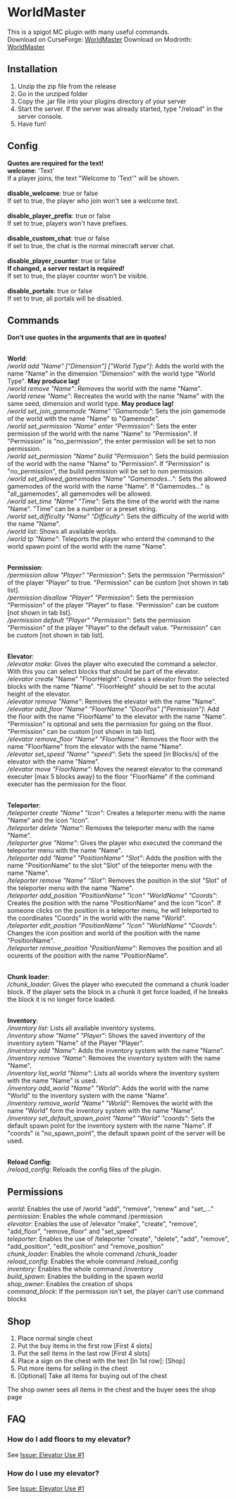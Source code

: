 # WorldMaster
This is a spigot MC plugin with many useful commands.<br>
Download on CurseForge: [WorldMaster](https://www.curseforge.com/minecraft/bukkit-plugins/worldmaster)
Download on Modrinth: [WorldMaster](https://modrinth.com/plugin/worldmaster)

## Installation
1) Unzip the zip file from the release
2) Go in the unziped folder
3) Copy the .jar file into your plugins directory of your server
4) Start the server. If the server was already started, type "/reload" in the server console.
5) Have fun!

## Config
**Quotes are required for the text!**<br>
**welcome**: 'Text'<br>
If a player joins, the text "Welcome to 'Text'" will be shown.<br><br>
**disable_welcome**: true or false<br>
If set to true, the player who join won't see a welcome text.<br><br>
**disable_player_prefix**: true or false<br>
If set to true, players won't have prefixes.<br><br>
**disable_custom_chat**: true or false<br>
If set to true, the chat is the normal minecraft server chat.<br><br>
**disable_player_counter**: true or false<br>
**If changed, a server restart is required!**<br>
If set to true, the player counter won't be visible.<br><br>
**disable_portals**: true or false<br>
If set to true, all portals will be disabled.<br>

## Commands
**Don't use quotes in the arguments that are in quotes!**<br><br>

**World**:<br>
*/world add "Name" ["Dimension"] ["World Type"]*: Adds the world with the name "Name" in the dimension "Dimension" with the world type "World Type". **May produce lag!**<br>
*/world remove "Name"*: Removes the world with the name "Name".<br>
*/world renew "Name"*: Recreates the world with the name "Name" with the same seed, dimension and world type.  **May produce lag!**<br>
*/world set_join_gamemode "Name" "Gamemode"*: Sets the join gamemode of the world with the name "Name" to "Gamemode".<br>
*/world set_permission "Name" enter "Permission"*: Sets the enter permission of the world with the name "Name" to "Permission". If "Permission" is "no_permission", the enter permission will be set to non permission.<br>
*/world set_permission "Name" build "Permission"*: Sets the build permission of the world with the name "Name" to "Permission". If "Permission" is "no_permission", the build permission will be set to non permission.<br>
*/world set_allowed_gamemodes "Name" "Gamemodes..."*: Sets the allowed gamemodes of the world with the name "Name". If "Gamemodes..." is "all_gamemodes", all gamemodes will be allowed.<br>
*/world set_time "Name" "Time"*: Sets the time of the world with the name "Name". "Time" can be a number or a preset string.<br>
*/world set_difficulty "Name" "Difficulty"*: Sets the difficulty of the world with the name "Name".<br>
*/world list*: Shows all available worlds.<br>
*/world tp "Name"*: Teleports the player who enterd the command to the world spawn point of the world with the name "Name".<br><br>

**Permission**:<br>
*/permission allow "Player" "Permission"*: Sets the permission "Permission" of the player "Player" to true. "Permission" can be custom [not shown in tab list].<br>
*/permission disallow "Player" "Permission"*: Sets the permission "Permission" of the player "Player" to flase. "Permission" can be custom [not shown in tab list].<br>
*/permission default "Player" "Permission"*: Sets the permission "Permission" of the player "Player" to the default value. "Permission" can be custom [not shown in tab list].<br><br>

**Elevator**:<br>
*/elevator make*: Gives the player who executed the command a selector. With this you can select blocks that should be part of the elevator.<br>
*/elevator create* "Name" "FloorHeight": Creates a elevator from the selected blocks with the name "Name". "FloorHeight" should be set to the acutal height of the elevator.<br>
*/elevator remove "Name"*: Removes the elevator with the name "Name".<br>
*/elevator add_floor "Name" "FloorName" "DoorPos" ["Permission"]*: Add the floor with the name "FloorName" to the elevator with the name "Name". "Permission" is optional and sets the permission for going on the floor. "Permission" can be custom [not shown in tab list].<br>
*/elevator remove_floor "Name" "FloorName"*: Removes the floor with the name "FloorName" from the elevator with the name "Name".<br>
*/elevator set_speed "Name" "speed"*: Sets the speed [in Blocks/s] of the elevator with the name "Name".<br>
*/elevator move "FloorName"*: Moves the nearest elevator to the command executer [max 5 blocks away] to the floor "FloorName" if the command executer has the permission for the floor.<br><br>

**Teleporter**:<br>
*/teleporter create "Name" "Icon"*: Creates a teleporter menu with the name "Name" and the icon "Icon".<br>
*/teleporter delete "Name"*: Removes the teleporter menu with the name "Name".<br>
*/teleporter give "Name"*: Gives the player who executed the command the teleporter menu with the name "Name".<br>
*/teleporter add "Name" "PositionName" "Slot"*: Adds the position with the name "PositionName" to the slot "Slot" of the teleporter menu with the name "Name".<br>
*/teleporter remove "Name" "Slot"*: Removes the position in the slot "Slot" of the teleporter menu with the name "Name".<br>
*/teleporter add_position "PositionName" "Icon" "WorldName" "Coords"*: Creates the position with the name "PositionName" and the icon "Icon". If someone clicks on the position in a teleporter menu, he will teleported to the coordinates "Coords" in the world with the name "World".<br>
*/teleporter edit_position "PositionName" "Icon" "WorldName" "Coords"*: Changes the icon position and world of the position with the name "PositionName".<br>
*/teleporter remove_position "PositionName"*: Removes the position and all ocurents of the position with the name "PositionName".<br><br>

**Chunk loader**:<br>
*/chunk_loader*: Gives the player who executed the command a chunk loader block. If the player sets the block in a chunk it get force loaded, if he breaks the block it is no longer force loaded.<br><br>

**Inventory**:<br>
*/inventory list*: Lists all available inventory systems.<br>
*/inventory show "Name" "Player"*: Shows the saved inventory of the inventory sytem "Name" of the Player "Player".<br>
*/inventory add "Name"*: Adds the inventory system with the name "Name".<br>
*/inventory remove "Name"*: Removes the inventory system with the name "Name".<br>
*/inventory list_world "Name"*: Lists all worlds where the inventory system with the name "Name" is used.<br>
*/inventory add_world "Name" "World"*: Adds the world with the name "World" to the inventory system with the name "Name".<br>
*/inventory remove_world "Name" "World"*: Removes the world with the name "World" form the inventory system with the name "Name".<br>
*/inventory set_default_spawn_point "Name" "World" "coords"*: Sets the default spawn point for the inventory system with the name "Name". If "coords" is "no_spawn_point", the default spawn point of the server will be used.<br><br>

**Reload Config**:<br>
*/reload_config*: Reloads the config files of the plugin.<br>

## Permissions
*world*: Enables the use of /world "add", "remove", "renew" and "set_..."<br>
*permission*: Enables the whole command /permission<br>
*elevator*: Enables the use of /elevator "make", "create", "remove", "add_floor", "remove_floor" and "set_speed"<br>
*teleporter*: Enables the use of /teleporter "create", "delete", "add", "remove", "add_position", "edit_position" and "remove_position"<br>
*chunk_loader*: Enables the whole command /chunk_loader<br>
*reload_config*: Enables the whole command /reload_config<br>
*inventory*: Enables the whole command /inventory<br>
*build_spawn*: Enables the building in the spawn world<br>
*shop_owner*: Enables the creation of shops<br>
*command_block*: If the permission isn't set, the player can't use command blocks<br>

## Shop
1) Place normal single chest
2) Put the buy items in the first row [First 4 slots]
3) Put the sell items in the last row [First 4 slots]
4) Place a sign on the chest with the text [In 1st row]: [Shop]
5) Put more items for selling in the chest
6) [Optional] Take all items for buying out of the chest

The shop owner sees all items in the chest and the buyer sees the shop page

## FAQ
### How do I add floors to my elevator?
See [Issue: Elevator Use #1](https://github.com/JDDev0/WorldMaster/issues/1)
### How do I use my elevator?
See [Issue: Elevator Use #1](https://github.com/JDDev0/WorldMaster/issues/1)
